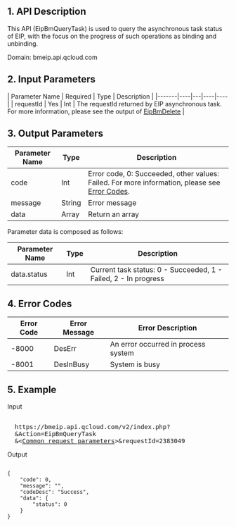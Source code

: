 ## 1. API Description
This API (EipBmQueryTask) is used to query the asynchronous task status of EIP, with the focus on the progress of such operations as binding and unbinding.
 
Domain: bmeip.api.qcloud.com


## 2. Input Parameters
 
| Parameter Name | Required | Type | Description |
|-------|----|---|----|----|
| requestId | Yes | Int | The requestId returned by EIP asynchronous task. For more information, please see the output of [EipBmDelete]() |

## 3. Output Parameters
| Parameter Name | Type | Description |
|---------|---------|---------|
| code | Int | Error code, 0: Succeeded, other values: Failed. For more information, please see [Error Codes]().  |
| message | String | Error message |
| data | Array | Return an array |

Parameter data is composed as follows:

| Parameter Name | Type | Description |
|---|---|---|
| data.status | Int | Current task status: 0 - Succeeded, 1 - Failed, 2 - In progress |

## 4. Error Codes
| Error Code | Error Message | Error Description |
|---|---|---|
| -8000 | DesErr | An error occurred in process system |
| -8001 | DesInBusy | System is busy |

## 5. Example
 
Input
<pre>

  https://bmeip.api.qcloud.com/v2/index.php?
  &Action=EipBmQueryTask
  &<<a href="https://www.qcloud.com/doc/api/229/6976">Common request parameters</a>>&requestId=2383049
</pre>

Output
```

{
    "code": 0,
    "message": "",
    "codeDesc": "Success",
    "data": {
        "status": 0
    }
}

```


